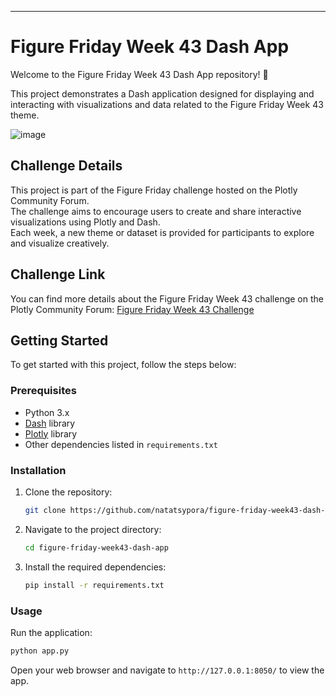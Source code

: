 ---
# Figure Friday Week 43 Dash App
Welcome to the Figure Friday Week 43 Dash App repository! 🎉

This project demonstrates a Dash application designed for displaying and interacting with visualizations and data related to the Figure Friday Week 43 theme.

![image](https://github.com/user-attachments/assets/d33f7121-7a86-40af-90df-a4df7c9f5f28)


## Challenge Details
This project is part of the Figure Friday challenge hosted on the Plotly Community Forum.   
The challenge aims to encourage users to create and share interactive visualizations using Plotly and Dash.  
Each week, a new theme or dataset is provided for participants to explore and visualize creatively.  

## Challenge Link
You can find more details about the Figure Friday Week 43 challenge on the Plotly Community Forum: [Figure Friday Week 43 Challenge](https://community.plotly.com/t/figure-friday-2024-week-43/88243)


## Getting Started

To get started with this project, follow the steps below:

### Prerequisites

- Python 3.x
- [Dash](https://dash.plotly.com/) library
- [Plotly](https://plotly.com/python/) library
- Other dependencies listed in `requirements.txt`

### Installation

1. Clone the repository:
   ```sh
   git clone https://github.com/natatsypora/figure-friday-week43-dash-app.git
   ```
2. Navigate to the project directory:
   ```sh
   cd figure-friday-week43-dash-app
   ```
3. Install the required dependencies:
   ```sh
   pip install -r requirements.txt
   ```

### Usage

Run the application:
```sh
python app.py
```

Open your web browser and navigate to `http://127.0.0.1:8050/` to view the app.
